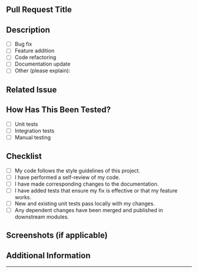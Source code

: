 ## Pull Request Title

<!-- A concise title that summarizes the changes being made -->

## Description

<!-- A brief description of the changes made in this PR. Please be as detailed as possible. -->

- [ ] Bug fix
- [ ] Feature addition
- [ ] Code refactoring
- [ ] Documentation update
- [ ] Other (please explain):

## Related Issue

<!-- If this PR addresses an issue, please link it. For example, `Fixes #123`. -->

## How Has This Been Tested?

<!-- Describe how you tested your changes. If applicable, mention any tests you added or modified. -->

- [ ] Unit tests
- [ ] Integration tests
- [ ] Manual testing

## Checklist

- [ ] My code follows the style guidelines of this project.
- [ ] I have performed a self-review of my code.
- [ ] I have made corresponding changes to the documentation.
- [ ] I have added tests that ensure my fix is effective or that my feature works.
- [ ] New and existing unit tests pass locally with my changes.
- [ ] Any dependent changes have been merged and published in downstream modules.

## Screenshots (if applicable)

<!-- Add screenshots or other visuals to help understand the changes -->

## Additional Information

<!-- Add any other information or context about the pull request. -->

---

<!-- Please remove any sections that are not applicable to your PR. -->
